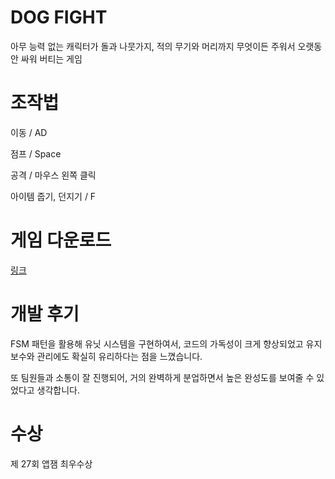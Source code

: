 # DOG FIGHT
아무 능력 없는 캐릭터가 돌과 나뭇가지, 적의 무기와 머리까지 무엇이든 주워서 오랫동안 싸워 버티는 게임

# 조작법
이동 / AD

점프 / Space

공격 / 마우스 왼쪽 클릭

아이템 줍기, 던지기 / F

# 게임 다운로드
[링크](https://drive.google.com/file/d/1Y5-nLTbHkjlXLDKaZIvrY6uwZ1xWBzJE/view?usp=sharing)

# 개발 후기
FSM 패턴을 활용해 유닛 시스템을 구현하여서, 코드의 가독성이 크게 향상되었고 유지 보수와 관리에도 확실히 유리하다는 점을 느꼈습니다.

또 팀원들과 소통이 잘 진행되어, 거의 완벽하게 분업하면서 높은 완성도를 보여줄 수 있었다고 생각합니다. 

# 수상
제 27회 앱잼 최우수상
